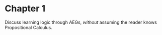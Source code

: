 # Chapter 1

Discuss learning logic through AEGs, *without* assuming the reader knows Propositional Calculus.
